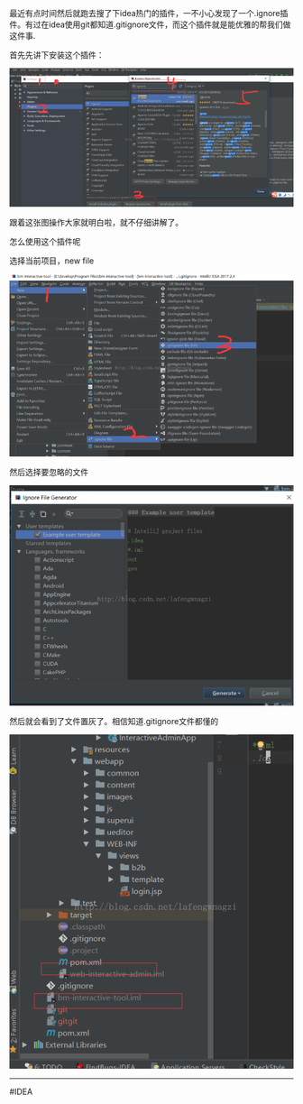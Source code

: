 最近有点时间然后就跑去搜了下idea热门的插件，一不小心发现了一个.ignore插件。有过在idea使用git都知道.gitignore文件，而这个插件就是能优雅的帮我们做这件事.

首先先讲下安装这个插件：

![](img/de7f19b3d3886fa05f0be296bc8bb9c8.png)

跟着这张图操作大家就明白啦，就不仔细讲解了。

怎么使用这个插件呢 

选择当前项目，new file

![](img/3b1630e605a7722ed0675f449c9020a8.png)

然后选择要忽略的文件

![](img/834c16732a9f9794b96311f5a635cc29.png)

然后就会看到了文件置灰了。相信知道.gitignore文件都懂的

![](img/2aeb9b7ee7912c25d94a352bdcf30268.png)

---
#IDEA
